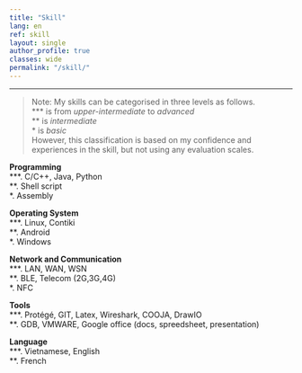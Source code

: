 ```yaml
---
title: "Skill"   
lang: en
ref: skill
layout: single
author_profile: true 
classes: wide
permalink: "/skill/"  
---
```

----
> Note: My skills can be categorised in three levels as follows.   
> \*\*\* is from *upper-intermediate* to *advanced*   
> \*\* is *intermediate*  
> \* is *basic*  
> However, this classification is based on my confidence and experiences in the skill, but not using any evaluation scales.

**Programming**    
\*\*\*. C/C++, Java, Python    
\*\*. Shell script  
\*. Assembly  

**Operating System**  
\*\*\*. Linux, Contiki      
\*\*. Android      
\*. Windows  

**Network and Communication**  
\*\*\*. LAN, WAN, WSN       
\*\*. BLE, Telecom (2G,3G,4G)          
\*. NFC  

**Tools**  
\*\*\*. Protégé, GIT, Latex, Wireshark, COOJA, DrawIO         
\*\*. GDB, VMWARE, Google office (docs, spreedsheet, presentation)  

**Language**  
\*\*\*. Vietnamese, English  
\*\*. French                 
